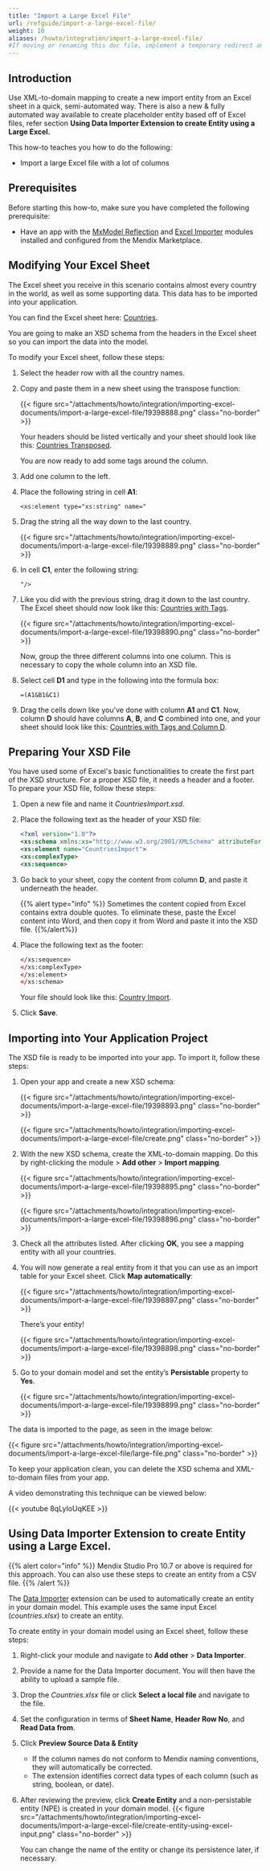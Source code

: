 ```yaml
---
title: "Import a Large Excel File"
url: /refguide/import-a-large-excel-file/
weight: 10
aliases: /howto/integration/import-a-large-excel-file/
#If moving or renaming this doc file, implement a temporary redirect and let the respective team know they should update the URL in the product. See Mapping to Products for more details. 
---
```


## Introduction

Use XML-to-domain mapping to create a new import entity from an Excel sheet in a quick, semi-automated way. There is also a new & fully automated way available to create placeholder entity based off of Excel files, refer section **Using Data Importer Extension to create Entity using a Large Excel.**

This how-to teaches you how to do the following:

* Import a large Excel file with a lot of columns

## Prerequisites

Before starting this how-to, make sure you have completed the following prerequisite:

* Have an app with the [MxModel Reflection](/appstore/modules/model-reflection/) and [Excel Importer](/appstore/modules/excel-importer/) modules installed and configured from the Mendix Marketplace.

## Modifying Your Excel Sheet

The Excel sheet you receive in this scenario contains almost every country in the world, as well as some supporting data. This data has to be imported into your application.

You can find the Excel sheet here: [Countries](/attachments/howto/integration/importing-excel-documents/import-a-large-excel-file/Countries.xlsx).

You are going to make an XSD schema from the headers in the Excel sheet so you can import the data into the model.

To modify your Excel sheet, follow these steps:

1. Select the header row with all the country names.
2. Copy and paste them in a new sheet using the transpose function:

    {{< figure src="/attachments/howto/integration/importing-excel-documents/import-a-large-excel-file/19398888.png" class="no-border" >}}

    Your headers should be listed vertically and your sheet should look like this: [Countries Transposed](/attachments/howto/integration/importing-excel-documents/import-a-large-excel-file/CountriesTransposed.xlsx).

    You are now ready to add some tags around the column.

3. Add one column to the left.
4. Place the following string in cell **A1**:

    ```text
    <xs:element type="xs:string" name="
    ```

5. Drag the string all the way down to the last country.

    {{< figure src="/attachments/howto/integration/importing-excel-documents/import-a-large-excel-file/19398889.png" class="no-border" >}}

6. In cell **C1**, enter the following string:

    ```text
    "/>
    ```

7. Like you did with the previous string, drag it down to the last country. The Excel sheet should now look like this: [Countries with Tags](/attachments/howto/integration/importing-excel-documents/import-a-large-excel-file/CountriesWithTags.xlsx).

    {{< figure src="/attachments/howto/integration/importing-excel-documents/import-a-large-excel-file/19398890.png" class="no-border" >}}

    Now, group the three different columns into one column. This is necessary to copy the whole column into an XSD file.

8. Select cell **D1** and type in the following into the formula box: 

    ```text
    =(A1&B1&C1)
    ```

9. Drag the cells down like you’ve done with column **A1** and **C1**. Now, column **D** should have columns **A**, **B**, and **C** combined into one, and your sheet should look like this: [Countries with Tags and Column D](/attachments/howto/integration/importing-excel-documents/import-a-large-excel-file/CountriesWithTagsAndColumnD.xlsx).

## Preparing Your XSD File

You have used some of Excel's basic functionalities to create the first part of the XSD structure. For a proper XSD file, it needs a header and a footer. To prepare your XSD file, follow these steps:

1. Open a new file and name it *CountriesImport.xsd*.
2. Place the following text as the header of your XSD file:

    ```xsd
    <?xml version="1.0"?>
    <xs:schema xmlns:xs="http://www.w3.org/2001/XMLSchema" attributeFormDefault="unqualified" elementFormDefault="qualified">
    <xs:element name="CountriesImport">
    <xs:complexType>
    <xs:sequence>
    ```

3. Go back to your sheet, copy the content from column **D**, and paste it underneath the header.  

   {{% alert type="info" %}} Sometimes the content copied from Excel contains extra double quotes. To eliminate these, paste the Excel content into Word, and then copy it from Word and paste it into the XSD file. {{%/alert%}}

4. Place the following text as the footer:

    ```xsd
    </xs:sequence>
    </xs:complexType>
    </xs:element>
    </xs:schema>
    ```

    Your file should look like this: [Country Import](/attachments/howto/integration/importing-excel-documents/import-a-large-excel-file/CountryImport.xsd).

5. Click **Save**.

## Importing into Your Application Project

The XSD file is ready to be imported into your app. To import it, follow these steps:

1. Open your app and create a new XSD schema:

    {{< figure src="/attachments/howto/integration/importing-excel-documents/import-a-large-excel-file/19398893.png" class="no-border" >}}

    {{< figure src="/attachments/howto/integration/importing-excel-documents/import-a-large-excel-file/create.png" class="no-border" >}}

2. With the new XSD schema, create the XML-to-domain mapping. Do this by right-clicking the module > **Add other** > **Import mapping**.

    {{< figure src="/attachments/howto/integration/importing-excel-documents/import-a-large-excel-file/19398895.png" class="no-border" >}}

    {{< figure src="/attachments/howto/integration/importing-excel-documents/import-a-large-excel-file/19398896.png" class="no-border" >}}

3. Check all the attributes listed. After clicking **OK**, you see a mapping entity with all your countries.

4. You will now generate a real entity from it that you can use as an import table for your Excel sheet. Click **Map automatically**:

    {{< figure src="/attachments/howto/integration/importing-excel-documents/import-a-large-excel-file/19398897.png" class="no-border" >}}

    There’s your entity!

    {{< figure src="/attachments/howto/integration/importing-excel-documents/import-a-large-excel-file/19398898.png" class="no-border" >}}

5. Go to your domain model and set the entity’s **Persistable** property to **Yes**. 

    {{< figure src="/attachments/howto/integration/importing-excel-documents/import-a-large-excel-file/19398899.png" class="no-border" >}}

The data is imported to the page, as seen in the image below:  

{{< figure src="/attachments/howto/integration/importing-excel-documents/import-a-large-excel-file/large-file.png" class="no-border" >}}

To keep your application clean, you can delete the XSD schema and XML-to-domain files from your app.

A video demonstrating this technique can be viewed below:  

{{< youtube 8qLyIoUqKEE >}}

## Using Data Importer Extension to create Entity using a Large Excel.

{{% alert color="info" %}}
Mendix Studio Pro 10.7 or above is required for this approach. You can also use these steps to create an entity from a CSV file.
{{% /alert %}}

The [Data Importer](/appstore/modules/data-importer/) extension can be used to automatically create an entity in your domain model. This example uses the same input Excel (*countries.xlsx*) to create an entity. 

To create entity in your domain model using an Excel sheet, follow these steps:

1. Right-click your module and navigate to **Add other** > **Data Importer**.
2. Provide a name for the Data Importer document. You will then have the ability to upload a sample file.
3. Drop the *Countries.xlsx* file or click **Select a local file** and navigate to the file.
4. Set the configuration in terms of **Sheet Name**, **Header Row No**, and **Read Data from**.
5. Click **Preview Source Data & Entity**
   * If the column names do not conform to Mendix naming conventions, they will automatically be corrected.    
   * The extension identifies correct data types of each column (such as string, boolean, or date).
6. After reviewing the preview, click **Create Entity** and a non-persistable entity (NPE) is created in your domain model.
   {{< figure src="/attachments/howto/integration/importing-excel-documents/import-a-large-excel-file/create-entity-using-excel-input.png" class="no-border" >}}

    You can change the name of the entity or change its persistence later, if necessary.

